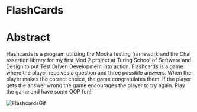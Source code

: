 # FlashCards

# Abstract
Flashcards is a program utilizing the Mocha testing framework and the Chai assertion library for my first Mod 2 project at Turing School of Software and Design to put Test Driven Development into action. Flashcards is a game where the player receives a question and three possible answers. When the player makes the correct choice, the game congratulates them. If the player gets the answer wrong the game encourages the player to try again. Play the game and have some OOP fun!

![FlashcardsGif](https://user-images.githubusercontent.com/46384968/60305276-4e554300-98f9-11e9-953e-f7a9dad5d1a9.gif)

